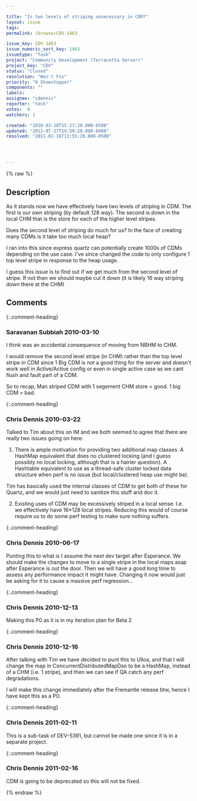 ```yaml
---

title: "Is two levels of striping unnecessary in CDM?"
layout: issue
tags: 
permalink: /browse/CDV-1463

issue_key: CDV-1463
issue_numeric_sort_key: 1463
issuetype: "Task"
project: "Community Development (Terracotta Server)"
project_key: "CDV"
status: "Closed"
resolution: "Won't Fix"
priority: "0 Showstopper"
components: ""
labels: 
assignee: "cdennis"
reporter: "teck"
votes:  0
watchers: 1

created: "2010-03-10T15:27:20.000-0500"
updated: "2012-07-27T19:59:20.000-0400"
resolved: "2011-02-16T13:55:26.000-0500"




---
```


{% raw %}

## Description

<div markdown="1" class="description">

As it stands now we have effectively have two levels of striping in CDM. The first is our own striping (by default 128 way). The second is down in the local CHM that is the store for each of the higher level stripes. 

Does the second level of striping do much for us? In the face of creating many CDMs is it take too much local heap? 

I ran into this since express quartz can potentially create 1000s of CDMs depending on the use case. I've since changed the code to only configure 1 top level stripe in response to the heap usage.

I guess this issue is to find out if we get much from the second level of stripe. If not then we should maybe cut it down (it is likely 16 way striping down there at the CHM)


</div>

## Comments


{:.comment-heading}
### **Saravanan Subbiah** <span class="date">2010-03-10</span>

<div markdown="1" class="comment">

I think was an accidental consequence of moving from NBHM to CHM.

I would remove the second level stripe (in CHM) rather than the top level stripe in CDM since 1 Big CDM is not a good thing for the server and doesn't work well in Active/Active config or even in single active case as we cant flush and fault part of a CDM.

So to recap, Man striped CDM with 1 segement CHM store = good.  1 big CDM = bad.

</div>


{:.comment-heading}
### **Chris Dennis** <span class="date">2010-03-22</span>

<div markdown="1" class="comment">

Talked to Tim about this on IM and we both seemed to agree that there are really two issues going on here:

1.  There is ample motivation for providing two additional map classes.
A HashMap equivalent that does no clustered locking (and I guess possibly no local locking, although that is a hairier question).
A Hashtable equivalent to use as a thread-safe cluster locked data structure when perf is no issue (but local/clustered heap use might be).

Tim has basically used the internal classes of CDM to get both of these for Quartz, and we would just need to sanitize this stuff and doc it.

2.  Existing uses of CDM may be excessively striped in a local sense.  I.e. we effectively have 16\*128 local stripes.  Reducing this would of course require us to do some perf testing to make sure nothing suffers.

</div>


{:.comment-heading}
### **Chris Dennis** <span class="date">2010-06-17</span>

<div markdown="1" class="comment">

Punting this to what is I assume the next dev target after Esperance.  We should make the changes to move to a single stripe in the local maps asap after Esperance is out the door.  Then we will have a good long time to assess any performance impact it might have. Changing it now would just be asking for it to cause a massive perf regression...

</div>


{:.comment-heading}
### **Chris Dennis** <span class="date">2010-12-13</span>

<div markdown="1" class="comment">

Making this P0 as it is in my iteration plan for Beta 2

</div>


{:.comment-heading}
### **Chris Dennis** <span class="date">2010-12-16</span>

<div markdown="1" class="comment">

After talking with Tim we have decided to punt this to Ulloa, and that I will change the map in ConcurrentDistributedMapDso to be a HashMap, instead of a CHM (i.e. 1 stripe), and then we can see if QA catch any perf degradations.

I will make this change immediately after the Fremantle release btw, hence I have kept this as a P0.

</div>


{:.comment-heading}
### **Chris Dennis** <span class="date">2011-02-11</span>

<div markdown="1" class="comment">

This is a sub-task of DEV-5391, but cannot be made one since it is in a separate project.

</div>


{:.comment-heading}
### **Chris Dennis** <span class="date">2011-02-16</span>

<div markdown="1" class="comment">

CDM is going to be deprecated so this will not be fixed.

</div>



{% endraw %}
